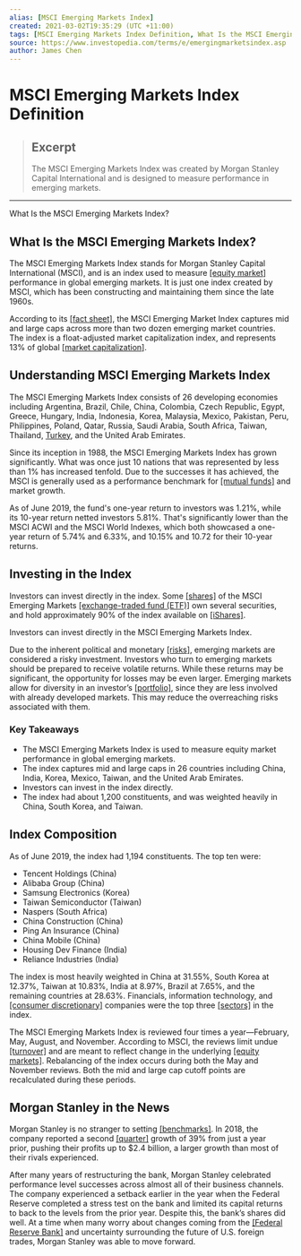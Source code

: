 ```yaml
---
alias: [MSCI Emerging Markets Index]
created: 2021-03-02T19:35:29 (UTC +11:00)
tags: [MSCI Emerging Markets Index Definition, What Is the MSCI Emerging Markets Index?]
source: https://www.investopedia.com/terms/e/emergingmarketsindex.asp
author: James Chen
---
```


# MSCI Emerging Markets Index Definition

> ## Excerpt
> The MSCI Emerging Markets Index was created by Morgan Stanley Capital International and is designed to measure performance in emerging markets.

---

What Is the MSCI Emerging Markets Index?
## What Is the MSCI Emerging Markets Index?

The MSCI Emerging Markets Index stands for Morgan Stanley Capital International (MSCI), and is an index used to measure [[equity market]](https://www.investopedia.com/terms/e/equitymarket.asp) performance in global emerging markets. It is just one index created by MSCI, which has been constructing and maintaining them since the late 1960s.

According to its [[fact sheet]](https://www.msci.com/documents/10199/c0db0a48-01f2-4ba9-ad01-226fd5678111), the MSCI Emerging Market Index captures mid and large caps across more than two dozen emerging market countries. The index is a float-adjusted market capitalization index, and represents 13% of global [[market capitalization]](https://www.investopedia.com/terms/m/marketcapitalization.asp).

## Understanding MSCI Emerging Markets Index

The MSCI Emerging Markets Index consists of 26 developing economies including Argentina, Brazil, Chile, China, Colombia, Czech Republic, Egypt, Greece, Hungary, India, Indonesia, Korea, Malaysia, Mexico, Pakistan, Peru, Philippines, Poland, Qatar, Russia, Saudi Arabia, South Africa, Taiwan, Thailand, [Turkey](https://www.investopedia.com/terms/forex/t/try-turkish-new-lira.asp), and the United Arab Emirates.

Since its inception in 1988, the MSCI Emerging Markets Index has grown significantly. What was once just 10 nations that was represented by less than 1% has increased tenfold. Due to the successes it has achieved, the MSCI is generally used as a performance benchmark for [[mutual funds]](https://www.investopedia.com/terms/m/mutualfund.asp) and market growth.

As of June 2019, the fund's one-year return to investors was 1.21%, while its 10-year return netted investors 5.81%. That's significantly lower than the MSCI ACWI and the MSCI World Indexes, which both showcased a one-year return of 5.74% and 6.33%, and 10.15% and 10.72 for their 10-year returns.

## Investing in the Index

Investors can invest directly in the index. Some [[shares]](https://www.investopedia.com/ask/answers/062315/what-are-differences-between-hshares-and-ashares-chinese-and-hong-kong-stock-exchanges.asp) of the MSCI Emerging Markets [[exchange-traded fund (ETF)]](https://www.investopedia.com/terms/e/etf.asp) own several securities, and hold approximately 90% of the index available on [[iShares]](https://www.investopedia.com/terms/i/ishares.asp).

Investors can invest directly in the MSCI Emerging Markets Index.

Due to the inherent political and monetary [[risks]](https://www.investopedia.com/terms/r/risk.asp), emerging markets are considered a risky investment. Investors who turn to emerging markets should be prepared to receive volatile returns. While these returns may be significant, the opportunity for losses may be even larger. Emerging markets allow for diversity in an investor’s [[portfolio]](https://www.investopedia.com/terms/p/portfolio.asp), since they are less involved with already developed markets. This may reduce the overreaching risks associated with them.

### Key Takeaways

-   The MSCI Emerging Markets Index is used to measure equity market performance in global emerging markets. 
-   The index captures mid and large caps in 26 countries including China, India, Korea, Mexico, Taiwan, and the United Arab Emirates.
-   Investors can invest in the index directly.
-   The index had about 1,200 constituents, and was weighted heavily in China, South Korea, and Taiwan.

## Index Composition

As of June 2019, the index had 1,194 constituents. The top ten were:

-   Tencent Holdings (China)
-   Alibaba Group (China)
-   Samsung Electronics (Korea)
-   Taiwan Semiconductor (Taiwan)
-   Naspers (South Africa)
-   China Construction (China)
-   Ping An Insurance (China)
-   China Mobile (China)
-   Housing Dev Finance (India)
-   Reliance Industries (India)

The index is most heavily weighted in China at 31.55%, South Korea at 12.37%, Taiwan at 10.83%, India at 8.97%, Brazil at 7.65%, and the remaining countries at 28.63%. Financials, information technology, and [[consumer discretionary]](https://www.investopedia.com/terms/c/consumer-discretionary.asp) companies were the top three [[sectors]](https://www.investopedia.com/terms/s/sector.asp) in the index.

The MSCI Emerging Markets Index is reviewed four times a year—February, May, August, and November. According to MSCI, the reviews limit undue [[turnover]](https://www.investopedia.com/terms/t/turnover.asp) and are meant to reflect change in the underlying [[equity markets]](https://www.investopedia.com/terms/e/equitymarket.asp). Rebalancing of the index occurs during both the May and November reviews. Both the mid and large cap cutoff points are recalculated during these periods.

## Morgan Stanley in the News

Morgan Stanley is no stranger to setting [[benchmarks]](https://www.investopedia.com/terms/b/benchmark.asp). In 2018, the company reported a second [[quarter]](https://www.investopedia.com/terms/q/quarter.asp) growth of 39% from just a year prior, pushing their profits up to $2.4 billion, a larger growth than most of their rivals experienced.

After many years of restructuring the bank, Morgan Stanley celebrated performance level successes across almost all of their business channels. The company experienced a setback earlier in the year when the Federal Reserve completed a stress test on the bank and limited its capital returns to back to the levels from the prior year. Despite this, the bank’s shares did well. At a time when many worry about changes coming from the [[Federal Reserve Bank]](https://www.investopedia.com/terms/f/federalreservebank.asp) and uncertainty surrounding the future of U.S. foreign trades, Morgan Stanley was able to move forward.
